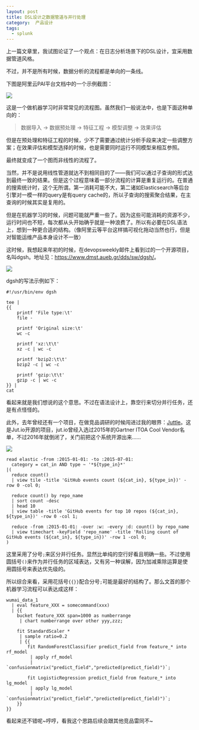 ```yaml
---
layout: post
title: DSL设计之数据管道与并行处理
category:  产品设计
tags:
  - splunk
---
```


上一篇文章里，我试图论证了一个观点：在日志分析场景下的DSL设计，宜采用数据管道风格。

不过，并不是所有时候，数据分析的流程都是单向的一条线。

下图是阿里云PAI平台文档中的一个示例截图：

![](https://pic3.zhimg.com/v2-c9f0fc2a183856366abeccfd0c348192_r.jpg)

这是一个做机器学习时非常常见的流程图。虽然我们一般说法中，也是下面这种单向的：

> 数据导入 -> 数据预处理 -> 特征工程 -> 模型调整 -> 效果评估

但是在预处理和特征工程的时候，少不了需要通过统计分析手段来决定一些调整方案；在效果评估和模型选择的时候，也是需要同时运行不同模型来相互参照。

最终就变成了一个图而非线性的流程了。

当然，并不是说用线性管道就达不到相同目的了——我们可以通过子查询的形式达到最终一致的结果。但是这个过程意味着一部分流程的计算是重复运行的。在普通的搜索统计时，这个无所谓。第一消耗可能不大，第二诸如Elasticsearch等后台引擎对一模一样的query是有query cache的，所以子查询的搜索聚合结果，在主查询的时候其实是复用的。

但是在机器学习的时候，问题可能就严重一些了。因为这些可能消耗的资源不少，运行时间也不短，每次都从头开始确乎就是一种浪费了。所以有必要在DSL语法上，想到一种更合适的结构。（像阿里云等平台这样搞可视化拖动当然也行，但是对智能运维产品本身设计不一致）

这时候，我想起来年初的时候，在devopsweekly邮件上看到过的一个开源项目，名叫dgsh。地址见：<https://www.dmst.aueb.gr/dds/sw/dgsh/>。

![](https://pic3.zhimg.com/80/v2-037925b510ce2d680a7c2aef7c626076_720w.webp)

dgsh的写法示例如下：

```shell
#!/usr/bin/env dgsh

tee |
{{
	printf 'File type:\t'
	file -

	printf 'Original size:\t'
	wc -c

	printf 'xz:\t\t'
	xz -c | wc -c

	printf 'bzip2:\t\t'
	bzip2 -c | wc -c

	printf 'gzip:\t\t'
	gzip -c | wc -c
}} |
cat
```

看起来就是我们想说的这个意思。不过在语法设计上，靠空行来切分并行任务，还是有点怪怪的。

此外，去年曾经还有一个项目，在做竞品调研的时候闯进过我的眼界：[Juttle](http://juttle.github.io/)。这是Jut.io开源的项目，jut.io曾经入选过2015年的Gartner ITOA Cool Vendor名单，不过2016年就倒闭了，关门前把这个系统开源出来……

![](https://pic3.zhimg.com/80/v2-5fe1be804162e7663dfd86d35b4c7ce2_720w.webp)

```
read elastic -from :2015-01-01: -to :2015-07-01:
  category = cat_in AND type ~ '*${type_in}*'
|(
  reduce count()
  | view tile -title 'GitHub events count (${cat_in}, ${type_in})' -row 0 -col 0;

  reduce count() by repo_name
  | sort count -desc
  | head 10
  | view table -title 'GitHub events for top 10 repos (${cat_in}, ${type_in})' -row 0 -col 1;

  reduce -from :2015-01-01: -over :w: -every :d: count() by repo_name
  | view timechart -keyField 'repo_name' -title 'Rolling count of GitHub events (${cat_in}, ${type_in})' -row 1 -col 0;
)
```

这里采用了分号`;`来区分并行任务。显然比单纯的空行好看且明确一些。不过使用圆括号`()`来作为并行任务的区域表达，又有另一种误解，因为加减乘除运算是使用圆括号来表达优先级的。

所以综合来看，采用花括号`{{}}`配合分号`;`可能是最好的结构了。那么文首的那个机器学习流程可以表达成这样：

```
wumai_data_1
  | eval feature_XXX = somecommand(xxx)
  | {{
    bucket feature_XXX span=1000 as numberrange
     | chart numberrange over other yyy,zzz;

    fit StandardScaler *
     | sample ratio=0.2
     | {{
        fit RandomForestClassifier predict_field from feature_* into rf_model
         | apply rf_model
         | `confusionmatrix("predict_field","predicted(predict_field)")`;

        fit LogisticRegression predict_field from feature_* into lg_model
         | apply lg_model
         | `confusionmatrix("predict_field","predicted(predict_field)")`;
    }}
}}
```

看起来还不错呢~哼哼，看我这个思路后续会跟其他竞品雷同不~

